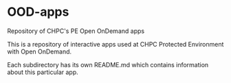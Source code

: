 # OOD-apps
Repository of CHPC's PE Open OnDemand apps

This is a repository of interactive apps used at CHPC Protected Environment with Open OnDemand.

Each subdirectory has its own README.md which contains information about this particular app.
